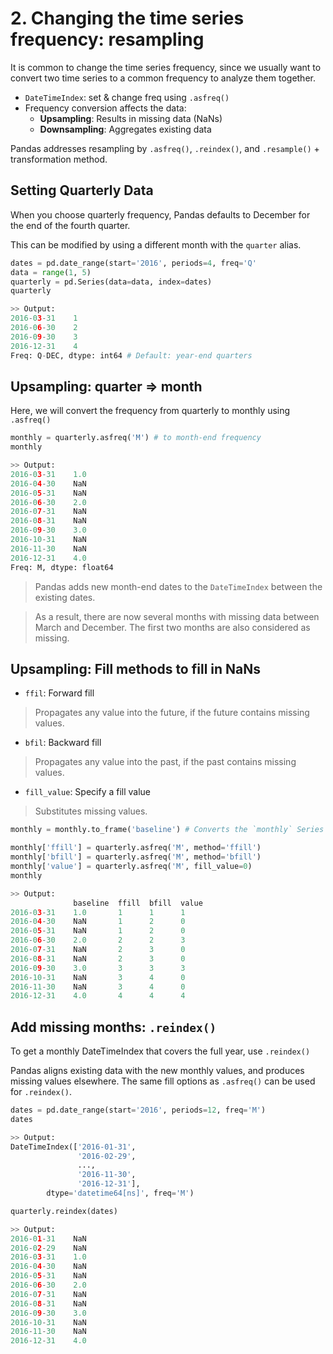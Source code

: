 # 2. Changing the time series frequency: resampling
It is common to change the time series frequency, since we usually want to convert two time series to a common frequency to analyze them together.

- `DateTimeIndex`: set & change freq using `.asfreq()`
- Frequency conversion affects the data:
  - **Upsampling**: Results in missing data (NaNs)
  - **Downsampling**: Aggregates existing data
  
Pandas addresses resampling by `.asfreq()`, `.reindex()`, and `.resample()` + transformation method.

## Setting Quarterly Data
When you choose quarterly frequency, Pandas defaults to December for the end of the fourth quarter. 

This can be modified by using a different month with the `quarter` alias.

```py
dates = pd.date_range(start='2016', periods=4, freq='Q'
data = range(1, 5)
quarterly = pd.Series(data=data, index=dates)
quarterly

>> Output:
2016-03-31    1
2016-06-30    2
2016-09-30    3
2016-12-31    4
Freq: Q-DEC, dtype: int64 # Default: year-end quarters
```

## Upsampling: quarter => month
Here, we will convert the frequency from quarterly to monthly using `.asfreq()`

```py
monthly = quarterly.asfreq('M') # to month-end frequency
monthly

>> Output:
2016-03-31    1.0
2016-04-30    NaN
2016-05-31    NaN
2016-06-30    2.0
2016-07-31    NaN
2016-08-31    NaN
2016-09-30    3.0
2016-10-31    NaN
2016-11-30    NaN
2016-12-31    4.0
Freq: M, dtype: float64
```
> Pandas adds new month-end dates to the `DateTimeIndex` between the existing dates.

> As a result, there are now several months with missing data between March and December. The first two months are also considered as missing.

## Upsampling: Fill methods to fill in NaNs
- `ffil`: Forward fill
> Propagates any value into the future, if the future contains missing values.
- `bfil`: Backward fill
> Propagates any value into the past, if the past contains missing values.
- `fill_value`: Specify a fill value
> Substitutes missing values.

```py
monthly = monthly.to_frame('baseline') # Converts the `monthly` Series to a DataFrame

monthly['ffill'] = quarterly.asfreq('M', method='ffill')
monthly['bfill'] = quarterly.asfreq('M', method='bfill')
monthly['value'] = quarterly.asfreq('M', fill_value=0)
monthly

>> Output:
              baseline  ffill  bfill  value
2016-03-31    1.0       1      1      1
2016-04-30    NaN       1      2      0
2016-05-31    NaN       1      2      0
2016-06-30    2.0       2      2      3
2016-07-31    NaN       2      3      0
2016-08-31    NaN       2      3      0
2016-09-30    3.0       3      3      3
2016-10-31    NaN       3      4      0
2016-11-30    NaN       3      4      0
2016-12-31    4.0       4      4      4
```

## Add missing months: `.reindex()`
To get a monthly DateTimeIndex that covers the full year, use `.reindex()`

Pandas aligns existing data with the new monthly values, and produces missing values elsewhere. The same fill options as `.asfreq()` can be used for `.reindex()`.

```py
dates = pd.date_range(start='2016', periods=12, freq='M')
dates

>> Output:
DateTimeIndex(['2016-01-31',
               '2016-02-29',
               ...,
               '2016-11-30',
               '2016-12-31'],
        dtype='datetime64[ns]', freq='M')
```

```py
quarterly.reindex(dates)

>> Output:
2016-01-31    NaN
2016-02-29    NaN
2016-03-31    1.0
2016-04-30    NaN
2016-05-31    NaN
2016-06-30    2.0
2016-07-31    NaN
2016-08-31    NaN
2016-09-30    3.0
2016-10-31    NaN
2016-11-30    NaN
2016-12-31    4.0
```
